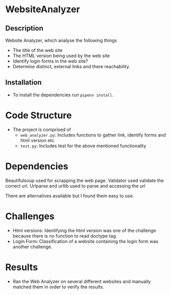 # WebsiteAnalyzer

## Description
Website Analyzer, which analyse the following things

* The title of the web site
* The HTML version being used by the web site
* Identify login forms in the web site?
* Determine distinct, external links and there reachability.


## Installation

* To install the dependencies run `pipenv install`. 


# Code Structure

* The project is comprised of 
  * `web_analyzer.py`: Includes functions to gather link, identify forms and html version etc.
  * `test.py`: Includes test for the above mentioned functionality


# Dependencies

Beautifulsoup used for scrapping the web page.
Validator used validate the correct url.
Urlparse and urllib used to parse and accessing the url

There are alternatives available but I found them easy to use.

# Challenges

* Html versions: Identifying the html version was one of the challenge because there is no function to read doctype tag.
* Login Form: Classification of a website containing the login form was another challenge.

# Results
* Ran the Web Analyzer on several different websites and manually matched them in order to verify the results. 